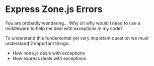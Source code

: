 # Express Zone.js Errors

You are probably wondering...
Why oh why would I need to use a middleware to help me deal with exceptions in my code?

To understand this fundemental yet very important question we must understand 2 important things:

- How node.js deals with exceptions
- How express deals with exceptions

